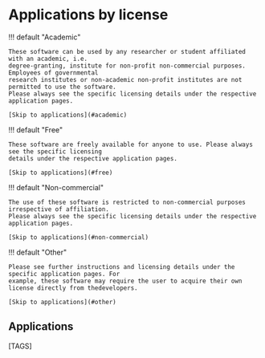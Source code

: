 # Applications by license
!!! default "Academic"

    These software can be used by any researcher or student affiliated with an academic, i.e.
    degree-granting, institute for non-profit non-commercial purposes. Employees of governmental
    research institutes or non-academic non-profit institutes are not permitted to use the software.
    Please always see the specific licensing details under the respective application pages.

    [Skip to applications](#academic)

!!! default "Free"

    These software are freely available for anyone to use. Please always see the specific licensing
    details under the respective application pages.

    [Skip to applications](#free)

!!! default "Non-commercial"

    The use of these software is restricted to non-commercial purposes irrespective of affiliation.
    Please always see the specific licensing details under the respective application pages.

    [Skip to applications](#non-commercial)

!!! default "Other"

    Please see further instructions and licensing details under the specific application pages. For
    example, these software may require the user to acquire their own license directly from thedevelopers.

    [Skip to applications](#other)

## Applications

[TAGS]
